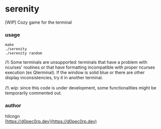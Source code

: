 # serenity
[WIP] Cozy game for the terminal

### usage
```
make
./serenity
./serenity random
```
/!\ Some terminals are unsupported: terminals that have a problem with ncurses' routines or that have formatting incompatible with proper ncurses execution (ex Qterminal). If the window is solid blue or there are other display inconsistencies, try it in another terminal.\
\
/!\ wip: since this code is under development, some functionalities might be temporarily commented out.

### author
hllcngn\
[https://d0pec0rp.dev](https://d0pec0rp.dev)
